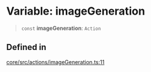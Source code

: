 # Variable: imageGeneration

> `const` **imageGeneration**: `Action`

## Defined in

[core/src/actions/imageGeneration.ts:11](https://github.com/ai16z/eliza/blob/ee5422db5e0eb83afc9385308b6f420315c50414/core/src/actions/imageGeneration.ts#L11)
